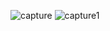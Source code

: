 ![capture](https://cloud.githubusercontent.com/assets/23516674/25778263/f037d066-3316-11e7-830e-9f9a083c8027.PNG)
![capture1](https://cloud.githubusercontent.com/assets/23516674/25778272/0f46572a-3317-11e7-955a-3b41867ae860.PNG)
